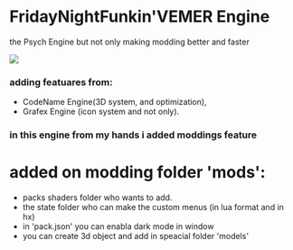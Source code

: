 # FridayNightFunkin'VEMER Engine
 the Psych Engine but not only making modding better and faster

![](https://github.com/alexforges/theImagesDemonstartion/blob/main/logoVEMER-Engine.jpg)
### adding featuares from:
  * CodeName Engine(3D system, and optimization),
  * Grafex Engine (icon system and not only).

### in this engine from my hands i added moddings feature
  # added on modding folder 'mods':
  * packs shaders folder who wants to add.
  * the state folder who can make the custom menus (in lua format and in hx)
  * in 'pack.json' you can enabla dark mode in window
  * you can create 3d object and add in speacial folder 'models'

